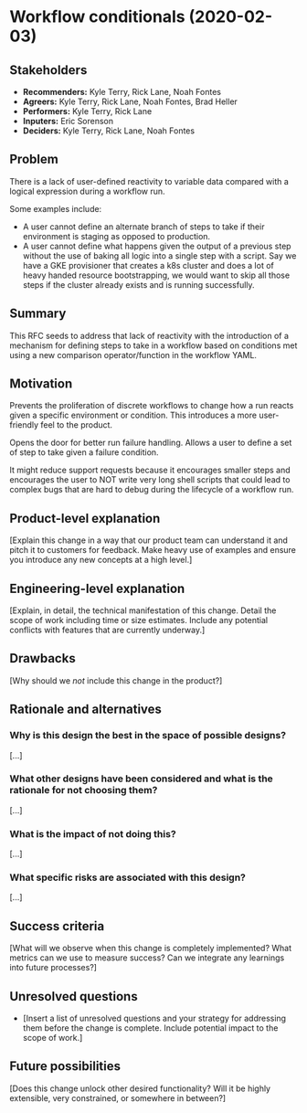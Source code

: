 # Workflow conditionals (2020-02-03)

## Stakeholders

* **Recommenders:** Kyle Terry, Rick Lane, Noah Fontes
* **Agreers:** Kyle Terry, Rick Lane, Noah Fontes, Brad Heller
* **Performers:** Kyle Terry, Rick Lane
* **Inputers:** Eric Sorenson
* **Deciders:** Kyle Terry, Rick Lane, Noah Fontes

## Problem

There is a lack of user-defined reactivity to variable data
compared with a logical expression during a workflow run.

Some examples include:

- A user cannot define an alternate branch of steps to take if their environment is staging
  as opposed to production.
- A user cannot define what happens given the output of a previous step without
  the use of baking all logic into a single step with a script. Say we have a GKE
  provisioner that creates a k8s cluster and does a lot of heavy handed resource
  bootstrapping, we would want to skip all those steps if the cluster already
  exists and is running successfully.

## Summary

This RFC seeds to address that lack of reactivity with the introduction of a
mechanism for defining steps to take in a workflow based on conditions met using
a new comparison operator/function in the workflow YAML.

## Motivation

Prevents the proliferation of discrete workflows to change how a run reacts given a
specific environment or condition. This introduces a more user-friendly feel
to the product.

Opens the door for better run failure handling. Allows a user to define a set
of step to take given a failure condition.

It might reduce support requests because it encourages smaller steps and
encourages the user to NOT write very long shell scripts that could lead to
complex bugs that are hard to debug during the lifecycle of a workflow run.

## Product-level explanation

[Explain this change in a way that our product team can understand it and pitch
it to customers for feedback. Make heavy use of examples and ensure you
introduce any new concepts at a high level.]

## Engineering-level explanation

[Explain, in detail, the technical manifestation of this change. Detail the
scope of work including time or size estimates. Include any potential conflicts
with features that are currently underway.]

## Drawbacks

[Why should we _not_ include this change in the product?]

## Rationale and alternatives

### Why is this design the best in the space of possible designs?

[...]

### What other designs have been considered and what is the rationale for not choosing them?

[...]

### What is the impact of not doing this?

[...]

### What specific risks are associated with this design?

[...]

## Success criteria

[What will we observe when this change is completely implemented? What metrics
can we use to measure success? Can we integrate any learnings into future
processes?]

## Unresolved questions

* [Insert a list of unresolved questions and your strategy for addressing them
    before the change is complete. Include potential impact to the scope of work.]

## Future possibilities

[Does this change unlock other desired functionality? Will it be highly
extensible, very constrained, or somewhere in between?]

